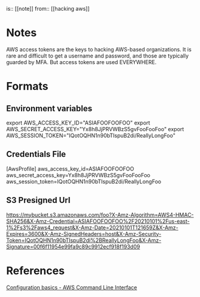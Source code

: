 is:: [[note]]
from:: [[hacking aws]]

# Notes
AWS access tokens are the keys to hacking AWS-based organizations. It is rare and difficult to get a username and password, and those are typically guarded by MFA. But access tokens are used EVERYWHERE.

# Formats
## Environment variables
export AWS_ACCESS_KEY_ID="ASIAFOOFOOFOO"
export AWS_SECRET_ACCESS_KEY="Yx8h8JjPRVWBzS5gvFooFooFoo"
export AWS_SESSION_TOKEN="IQotOQHN1n90bTIspuB2di/ReallyLongFoo"

## Credentials File
[AwsProfile]
aws_access_key_id=ASIAFOOFOOFOO
aws_secret_access_key=Yx8h8JjPRVWBzS5gvFooFooFoo
aws_session_token=IQotOQHN1n90bTIspuB2di/ReallyLongFoo

## S3 Presigned Url
https://mybucket.s3.amazonaws.com/foo?X-Amz-Algorithm=AWS4-HMAC-SHA256&X-Amz-Credential=ASIAFOOFOOFOO%2F20210101%2Fus-east-1%2Fs3%2Faws4_request&X-Amz-Date=20210101T121659Z&X-Amz-Expires=3600&X-Amz-SignedHeaders=host&X-Amz-Security-Token=IQotOQHN1n90bTIspuB2di%2BReallyLongFoo&X-Amz-Signature=00f6f11954e99fa9c89c9912ecf918f193d09

# References
[Configuration basics - AWS Command Line Interface](https://docs.aws.amazon.com/cli/latest/userguide/cli-configure-quickstart.html)
